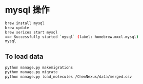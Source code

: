 # mysql 操作

```bash
brew install mysql
brew update
brew serices start mysql
==> Successfully started `mysql` (label: homebrew.mxcl.mysql)
mysql
```

## To load data

```bash
python manage.py makemigrations
python manage.py migrate
python manage.py load_molecules /ChemNexus/data/merged.csv
```
